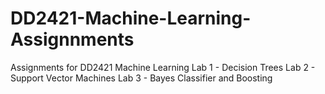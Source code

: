 # DD2421-Machine-Learning-Assignnments
Assignments for DD2421 Machine Learning
Lab 1 - Decision Trees
Lab 2 - Support Vector Machines
Lab 3 - Bayes Classifier and Boosting

